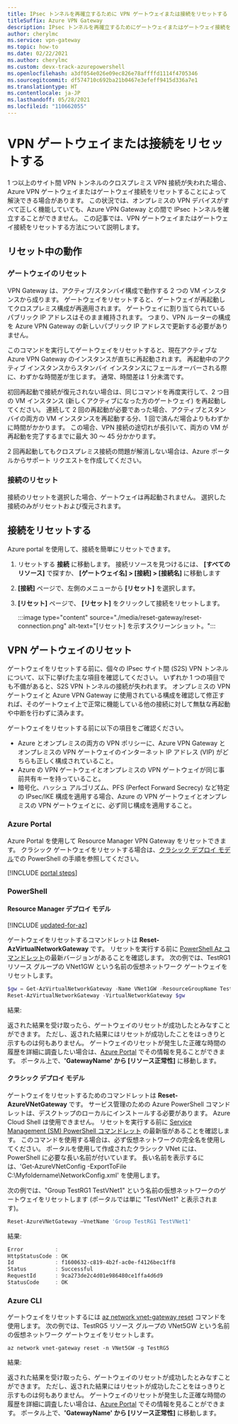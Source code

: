 ```yaml
---
title: IPsec トンネルを再確立するために VPN ゲートウェイまたは接続をリセットする
titleSuffix: Azure VPN Gateway
description: IPsec トンネルを再確立するためにゲートウェイまたはゲートウェイ接続をリセットする方法について説明します。
author: cherylmc
ms.service: vpn-gateway
ms.topic: how-to
ms.date: 02/22/2021
ms.author: cherylmc
ms.custom: devx-track-azurepowershell
ms.openlocfilehash: a3df054e026e09ec826e78affffd1114f4705346
ms.sourcegitcommit: df574710c692ba21b0467e3efeff9415d336a7e1
ms.translationtype: HT
ms.contentlocale: ja-JP
ms.lasthandoff: 05/28/2021
ms.locfileid: "110662055"
---
```

# <a name="reset-a-vpn-gateway-or-a-connection"></a>VPN ゲートウェイまたは接続をリセットする

1 つ以上のサイト間 VPN トンネルのクロスプレミス VPN 接続が失われた場合、Azure VPN ゲートウェイまたはゲートウェイ接続をリセットすることによって解決できる場合があります。 この状況では、オンプレミスの VPN デバイスがすべて正しく機能していても、Azure VPN Gateway との間で IPsec トンネルを確立することができません。 この記事では、VPN ゲートウェイまたはゲートウェイ接続をリセットする方法について説明します。

## <a name="what-happens-during-a-reset"></a>リセット中の動作

### <a name="gateway-reset"></a>ゲートウェイのリセット

VPN Gateway は、アクティブ/スタンバイ構成で動作する 2 つの VM インスタンスから成ります。 ゲートウェイをリセットすると、ゲートウェイが再起動してクロスプレミス構成が再適用されます。 ゲートウェイに割り当てられているパブリック IP アドレスはそのまま維持されます。 つまり、VPN ルーターの構成を Azure VPN Gateway の新しいパブリック IP アドレスで更新する必要がありません。

このコマンドを実行してゲートウェイをリセットすると、現在アクティブな Azure VPN Gateway のインスタンスが直ちに再起動されます。 再起動中のアクティブ インスタンスからスタンバイ インスタンスにフェールオーバーされる際に、わずかな時間差が生じます。 通常、時間差は 1 分未満です。

初回再起動で接続が復元されない場合は、同じコマンドを再度実行して、2 つ目の VM インスタンス (新しくアクティブになった方のゲートウェイ) を再起動してください。 連続して 2 回の再起動が必要であった場合、アクティブとスタンバイの両方の VM インスタンスを再起動する分、1 回で済んだ場合よりもわずかに時間がかかります。 この場合、VPN 接続の途切れが長引いて、両方の VM が再起動を完了するまでに最大 30 ～ 45 分かかります。

2 回再起動してもクロスプレミス接続の問題が解消しない場合は、Azure ポータルからサポート リクエストを作成してください。

### <a name="connection-reset"></a>接続のリセット

接続のリセットを選択した場合、ゲートウェイは再起動されません。 選択した接続のみがリセットおよび復元されます。

## <a name="reset-a-connection"></a>接続をリセットする

Azure portal を使用して、接続を簡単にリセットできます。

1. リセットする **接続** に移動します。 接続リソースを見つけるには、 **[すべてのリソース]** で探すか、 **[ゲートウェイ名] > [接続] > [接続名]** に移動します
1. **[接続]** ページで、左側のメニューから **[リセット]** を選択します。
1. **[リセット]** ページで、 **[リセット]** をクリックして接続をリセットします。

   :::image type="content" source="./media/reset-gateway/reset-connection.png" alt-text="[リセット] を示すスクリーンショット。":::

## <a name="reset-a-vpn-gateway"></a>VPN ゲートウェイのリセット

ゲートウェイをリセットする前に、個々の IPsec サイト間 (S2S) VPN トンネルについて、以下に挙げた主な項目を確認してください。 いずれか 1 つの項目でも不備があると、S2S VPN トンネルの接続が失われます。 オンプレミスの VPN ゲートウェイと Azure VPN Gateway に使用されている構成を確認して修正すれば、そのゲートウェイ上で正常に機能している他の接続に対して無駄な再起動や中断を行わずに済みます。

ゲートウェイをリセットする前に以下の項目をご確認ください。

* Azure とオンプレミスの両方の VPN ポリシーに、Azure VPN Gateway とオンプレミスの VPN ゲートウェイのインターネット IP アドレス (VIP) がどちらも正しく構成されていること。
* Azure の VPN ゲートウェイとオンプレミスの VPN ゲートウェイが同じ事前共有キーを持っていること。
* 暗号化、ハッシュ アルゴリズム、PFS (Perfect Forward Secrecy) など特定の IPsec/IKE 構成を適用する場合、Azure の VPN ゲートウェイとオンプレミスの VPN ゲートウェイとに、必ず同じ構成を適用すること。

### <a name="azure-portal"></a><a name="portal"></a>Azure Portal

Azure Portal を使用して Resource Manager VPN Gateway をリセットできます。 クラシック ゲートウェイをリセットする場合は、[クラシック デプロイ モデル](#resetclassic)での PowerShell の手順を参照してください。

[!INCLUDE [portal steps](../../includes/vpn-gateway-reset-gw-portal-include.md)]

### <a name="powershell"></a><a name="ps"></a>PowerShell

#### <a name="resource-manager-deployment-model"></a>Resource Manager デプロイ モデル

[!INCLUDE [updated-for-az](../../includes/updated-for-az.md)]

ゲートウェイをリセットするコマンドレットは **Reset-AzVirtualNetworkGateway** です。 リセットを実行する前に [PowerShell Az コマンドレット](/powershell/module/az.network)の最新バージョンがあることを確認します。 次の例では、TestRG1 リソース グループの VNet1GW という名前の仮想ネットワーク ゲートウェイをリセットします。

```powershell
$gw = Get-AzVirtualNetworkGateway -Name VNet1GW -ResourceGroupName TestRG1
Reset-AzVirtualNetworkGateway -VirtualNetworkGateway $gw
```

結果:

返された結果を受け取ったら、ゲートウェイのリセットが成功したとみなすことができます。 ただし、返された結果にはリセットが成功したことをはっきりと示すものは何もありません。 ゲートウェイのリセットが発生した正確な時間の履歴を詳細に調査したい場合は、[Azure Portal](https://portal.azure.com) でその情報を見ることができます。 ポータル上で、**'GatewayName' から [リソース正常性]** に移動します。

#### <a name="classic-deployment-model"></a><a name="resetclassic"></a>クラシック デプロイ モデル

ゲートウェイをリセットするためのコマンドレットは **Reset-AzureVNetGateway** です。 サービス管理のための Azure PowerShell コマンドレットは、デスクトップのローカルにインストールする必要があります。 Azure Cloud Shell は使用できません。 リセットを実行する前に [Service Management (SM) PowerShell コマンドレット](/powershell/azure/servicemanagement/install-azure-ps#azure-service-management-cmdlets) の最新版があることを確認します。 このコマンドを使用する場合は、必ず仮想ネットワークの完全名を使用してください。 ポータルを使用して作成されたクラシック VNet には、PowerShell に必要な長い名前が付いています。 長い名前を表示するには、'Get-AzureVNetConfig -ExportToFile C:\Myfoldername\NetworkConfig.xml' を使用します。

次の例では、"Group TestRG1 TestVNet1" という名前の仮想ネットワークのゲートウェイをリセットします (ポータルでは単に "TestVNet1" と表示されます)。

```powershell
Reset-AzureVNetGateway –VnetName 'Group TestRG1 TestVNet1'
```

結果:

```powershell
Error          :
HttpStatusCode : OK
Id             : f1600632-c819-4b2f-ac0e-f4126bec1ff8
Status         : Successful
RequestId      : 9ca273de2c4d01e986480ce1ffa4d6d9
StatusCode     : OK
```

### <a name="azure-cli"></a><a name="cli"></a>Azure CLI

ゲートウェイをリセットするには [az network vnet-gateway reset](/cli/azure/network/vnet-gateway) コマンドを使用します。 次の例では、TestRG5 リソース グループの VNet5GW という名前の仮想ネットワーク ゲートウェイをリセットします。

```azurecli
az network vnet-gateway reset -n VNet5GW -g TestRG5
```

結果:

返された結果を受け取ったら、ゲートウェイのリセットが成功したとみなすことができます。 ただし、返された結果にはリセットが成功したことをはっきりと示すものは何もありません。 ゲートウェイのリセットが発生した正確な時間の履歴を詳細に調査したい場合は、[Azure Portal](https://portal.azure.com) でその情報を見ることができます。 ポータル上で、**'GatewayName' から [リソース正常性]** に移動します。
